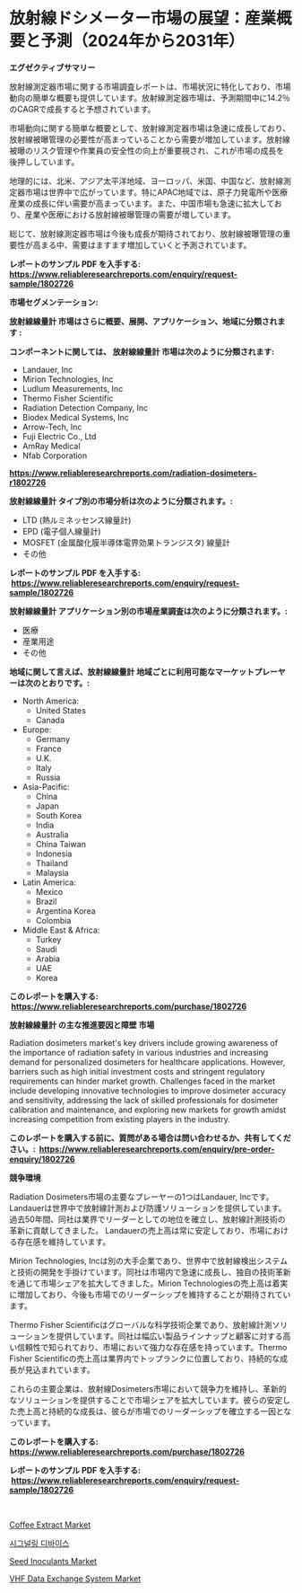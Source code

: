 <p><h1>放射線ドシメーター市場の展望：産業概要と予測（2024年から2031年）</h1></p><p><strong>エグゼクティブサマリー</strong></p>
<p><p>放射線測定器市場に関する市場調査レポートは、市場状況に特化しており、市場動向の簡単な概要も提供しています。放射線測定器市場は、予測期間中に14.2％のCAGRで成長すると予想されています。</p><p>市場動向に関する簡単な概要として、放射線測定器市場は急速に成長しており、放射線被曝管理の必要性が高まっていることから需要が増加しています。放射線被曝のリスク管理や作業員の安全性の向上が重要視され、これが市場の成長を後押ししています。</p><p>地理的には、北米、アジア太平洋地域、ヨーロッパ、米国、中国など、放射線測定器市場は世界中で広がっています。特にAPAC地域では、原子力発電所や医療産業の成長に伴い需要が高まっています。また、中国市場も急速に拡大しており、産業や医療における放射線被曝管理の需要が増しています。</p><p>総じて、放射線測定器市場は今後も成長が期待されており、放射線被曝管理の重要性が高まる中、需要はますます増加していくと予測されています。</p></p>
<p><strong>レポートのサンプル PDF を入手する: <a href="https://www.reliableresearchreports.com/enquiry/request-sample/1802726">https://www.reliableresearchreports.com/enquiry/request-sample/1802726</a></strong></p>
<p><strong>市場セグメンテーション:</strong></p>
<p><strong> 放射線線量計 市場はさらに概要、展開、アプリケーション、地域に分類されます :</strong></p>
<p><strong>コンポーネントに関しては、 放射線線量計 市場は次のように分類されます: &nbsp;</strong></p>
<p><ul><li>Landauer, Inc</li><li>Mirion Technologies, Inc</li><li>Ludlum Measurements, Inc</li><li>Thermo Fisher Scientific</li><li>Radiation Detection Company, Inc</li><li>Biodex Medical Systems, Inc</li><li>Arrow-Tech, Inc</li><li>Fuji Electric Co., Ltd</li><li>AmRay Medical</li><li>Nfab Corporation</li></ul></p>
<p><strong><a href="https://www.reliableresearchreports.com/radiation-dosimeters-r1802726">https://www.reliableresearchreports.com/radiation-dosimeters-r1802726</a></strong></p>
<p><strong> 放射線線量計 タイプ別の市場分析は次のように分類されます。:</strong></p>
<p><ul><li>LTD (熱ルミネッセンス線量計)</li><li>EPD (電子個人線量計)</li><li>MOSFET (金属酸化膜半導体電界効果トランジスタ) 線量計</li><li>その他</li></ul></p>
<p><strong>レポートのサンプル PDF を入手する: &nbsp;<a href="https://www.reliableresearchreports.com/enquiry/request-sample/1802726">https://www.reliableresearchreports.com/enquiry/request-sample/1802726</a></strong></p>
<p><strong> 放射線線量計 アプリケーション別の市場産業調査は次のように分類されます。:</strong></p>
<p><ul><li>医療</li><li>産業用途</li><li>その他</li></ul></p>
<p><strong>地域に関して言えば、放射線線量計 地域ごとに利用可能なマーケットプレーヤーは次のとおりです。:</strong></p>
<p><ul>
    <li>
        North America:
        <ul>
            <li>United States</li>
            <li>Canada</li>
        </ul>
    </li>
    <li>
        Europe:
        <ul>
            <li>Germany</li>
            <li>France</li>
            <li>U.K.</li>
            <li>Italy</li>
            <li>Russia</li>
        </ul>
    </li>
    <li>
        Asia-Pacific:
        <ul>
            <li>China</li>
            <li>Japan</li>
            <li>South Korea</li>
            <li>India</li>
            <li>Australia</li>
            <li>China Taiwan</li>
            <li>Indonesia</li>
            <li>Thailand</li>
            <li>Malaysia</li>
        </ul>
    </li>
    <li>
        Latin America:
        <ul>
            <li>Mexico</li>
            <li>Brazil</li>
            <li>Argentina Korea</li>
            <li>Colombia</li>
        </ul>
    </li>
    <li>
        Middle East & Africa:
        <ul>
            <li>Turkey</li>
            <li>Saudi</li>
            <li>Arabia</li>
            <li>UAE</li>
            <li>Korea</li>
        </ul>
    </li>
    </ul></p>
<p><strong>このレポートを購入する: &nbsp;<a href="https://www.reliableresearchreports.com/purchase/1802726">https://www.reliableresearchreports.com/purchase/1802726</a></strong></p>
<p><strong>放射線線量計 の主な推進要因と障壁 市場</strong></p>
<p><p>Radiation dosimeters market's key drivers include growing awareness of the importance of radiation safety in various industries and increasing demand for personalized dosimeters for healthcare applications. However, barriers such as high initial investment costs and stringent regulatory requirements can hinder market growth. Challenges faced in the market include developing innovative technologies to improve dosimeter accuracy and sensitivity, addressing the lack of skilled professionals for dosimeter calibration and maintenance, and exploring new markets for growth amidst increasing competition from existing players in the industry.</p></p>
<p><strong>このレポートを購入する前に、質問がある場合は問い合わせるか、共有してください。:&nbsp; <a href="https://www.reliableresearchreports.com/enquiry/pre-order-enquiry/1802726">https://www.reliableresearchreports.com/enquiry/pre-order-enquiry/1802726</a></strong></p>
<p><strong>競争環境</strong></p>
<p><p>Radiation Dosimeters市場の主要なプレーヤーの1つはLandauer, Incです。 Landauerは世界中で放射線計測および防護ソリューションを提供しています。過去50年間、同社は業界でリーダーとしての地位を確立し、放射線計測技術の革新に貢献してきました。 Landauerの売上高は常に安定しており、市場における存在感を維持しています。</p><p>Mirion Technologies, Incは別の大手企業であり、世界中で放射線検出システムと技術の開発を手掛けています。同社は市場内で急速に成長し、独自の技術革新を通じて市場シェアを拡大してきました。Mirion Technologiesの売上高は着実に増加しており、今後も市場でのリーダーシップを維持することが期待されています。</p><p>Thermo Fisher Scientificはグローバルな科学技術企業であり、放射線計測ソリューションを提供しています。同社は幅広い製品ラインナップと顧客に対する高い信頼性で知られており、市場において強力な存在感を持っています。Thermo Fisher Scientificの売上高は業界内でトップランクに位置しており、持続的な成長が見込まれています。</p><p>これらの主要企業は、放射線Dosimeters市場において競争力を維持し、革新的なソリューションを提供することで市場シェアを拡大しています。彼らの安定した売上高と持続的な成長は、彼らが市場でのリーダーシップを確立する一因となっています。</p></p>
<p><strong>このレポートを購入する: &nbsp; <a href="https://www.reliableresearchreports.com/purchase/1802726">https://www.reliableresearchreports.com/purchase/1802726</a></strong></p>
<p><strong>レポートのサンプル PDF を入手する: &nbsp;<a href="https://www.reliableresearchreports.com/enquiry/request-sample/1802726">https://www.reliableresearchreports.com/enquiry/request-sample/1802726</a></strong><strong></strong></p>
<p>&nbsp;</p>
<p><p><a href="https://www.linkedin.com/pulse/coffee-extract-market-size-growth-forecast-from-2024-2031-9mibf?trackingId=zuwwYj8O1Yi85xorksPB7g%3D%3D">Coffee Extract Market</a></p><p><a href="https://github.com/iansanftyord09878/Market-Research-Report-List-1/blob/main/415573524071.md">시그널링 디바이스</a></p><p><a href="https://www.linkedin.com/pulse/seed-inoculants-market-size-growing-forecasted-period-bmjnc?trackingId=EATDrNhxww6R7X1tIe1RwA%3D%3D">Seed Inoculants Market</a></p><p><a href="https://github.com/Alonsoolds3wq1d81czn8rbol/Market-Research-Report-List-2/blob/main/vhf-data-exchange-system-market.md">VHF Data Exchange System Market</a></p></p>